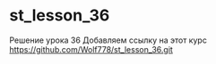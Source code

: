 # st_lesson_36
Решение урока 36
Добавляем ссылку на этот курс
https://github.com/Wolf778/st_lesson_36.git
